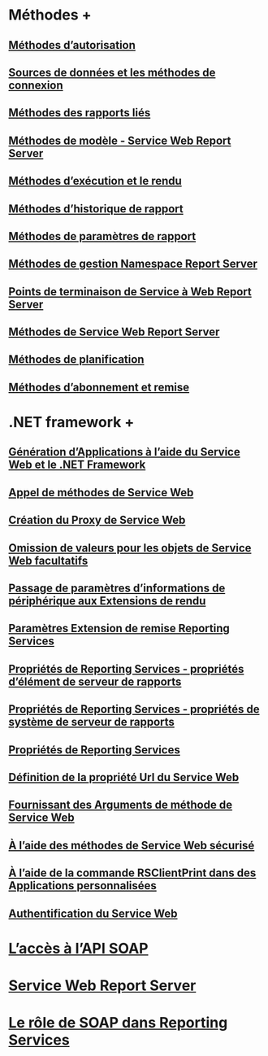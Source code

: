 
# Méthodes +
## [Méthodes d’autorisation](./methods/authorization-methods.md?toc=%2fsql%2freporting-services%2freport-server-web-service%2fmethods%2ftoc.json)
## [Sources de données et les méthodes de connexion](./methods/data-sources-and-connection-methods.md?toc=%2fsql%2freporting-services%2freport-server-web-service%2fmethods%2ftoc.json)
## [Méthodes des rapports liés](./methods/linked-reports-methods.md?toc=%2fsql%2freporting-services%2freport-server-web-service%2fmethods%2ftoc.json)
## [Méthodes de modèle - Service Web Report Server](./methods/model-methods-report-server-web-service.md?toc=%2fsql%2freporting-services%2freport-server-web-service%2fmethods%2ftoc.json)
## [Méthodes d’exécution et le rendu](./methods/rendering-and-execution-methods.md?toc=%2fsql%2freporting-services%2freport-server-web-service%2fmethods%2ftoc.json)
## [Méthodes d’historique de rapport](./methods/report-history-methods.md?toc=%2fsql%2freporting-services%2freport-server-web-service%2fmethods%2ftoc.json)
## [Méthodes de paramètres de rapport](./methods/report-parameters-methods.md?toc=%2fsql%2freporting-services%2freport-server-web-service%2fmethods%2ftoc.json)
## [Méthodes de gestion Namespace Report Server](./methods/report-server-namespace-management-methods.md?toc=%2fsql%2freporting-services%2freport-server-web-service%2fmethods%2ftoc.json)
## [Points de terminaison de Service à Web Report Server](./methods/report-server-web-service-endpoints.md?toc=%2fsql%2freporting-services%2freport-server-web-service%2fmethods%2ftoc.json)
## [Méthodes de Service Web Report Server](./methods/report-server-web-service-methods.md?toc=%2fsql%2freporting-services%2freport-server-web-service%2fmethods%2ftoc.json)
## [Méthodes de planification](./methods/scheduling-methods.md?toc=%2fsql%2freporting-services%2freport-server-web-service%2fmethods%2ftoc.json)
## [Méthodes d’abonnement et remise](./methods/subscription-and-delivery-methods.md?toc=%2fsql%2freporting-services%2freport-server-web-service%2fmethods%2ftoc.json)


# .NET framework +
## [Génération d’Applications à l’aide du Service Web et le .NET Framework](./net-framework/building-applications-using-the-web-service-and-the-net-framework.md?toc=%2fsql%2freporting-services%2freport-server-web-service%2fnet-framework%2ftoc.json)
## [Appel de méthodes de Service Web](./net-framework/calling-web-service-methods.md?toc=%2fsql%2freporting-services%2freport-server-web-service%2fnet-framework%2ftoc.json)
## [Création du Proxy de Service Web](./net-framework/creating-the-web-service-proxy.md?toc=%2fsql%2freporting-services%2freport-server-web-service%2fnet-framework%2ftoc.json)
## [Omission de valeurs pour les objets de Service Web facultatifs](./net-framework/omitting-values-for-optional-web-service-objects.md?toc=%2fsql%2freporting-services%2freport-server-web-service%2fnet-framework%2ftoc.json)
## [Passage de paramètres d’informations de périphérique aux Extensions de rendu](./net-framework/passing-device-information-settings-to-rendering-extensions.md?toc=%2fsql%2freporting-services%2freport-server-web-service%2fnet-framework%2ftoc.json)
## [Paramètres Extension de remise Reporting Services](./net-framework/reporting-services-delivery-extension-settings.md?toc=%2fsql%2freporting-services%2freport-server-web-service%2fnet-framework%2ftoc.json)
## [Propriétés de Reporting Services - propriétés d’élément de serveur de rapports](./net-framework/reporting-services-properties-report-server-item-properties.md?toc=%2fsql%2freporting-services%2freport-server-web-service%2fnet-framework%2ftoc.json)
## [Propriétés de Reporting Services - propriétés de système de serveur de rapports](./net-framework/reporting-services-properties-report-server-system-properties.md?toc=%2fsql%2freporting-services%2freport-server-web-service%2fnet-framework%2ftoc.json)
## [Propriétés de Reporting Services](./net-framework/reporting-services-properties.md?toc=%2fsql%2freporting-services%2freport-server-web-service%2fnet-framework%2ftoc.json)
## [Définition de la propriété Url du Service Web](./net-framework/setting-the-url-property-of-the-web-service.md?toc=%2fsql%2freporting-services%2freport-server-web-service%2fnet-framework%2ftoc.json)
## [Fournissant des Arguments de méthode de Service Web](./net-framework/supplying-web-service-method-arguments.md?toc=%2fsql%2freporting-services%2freport-server-web-service%2fnet-framework%2ftoc.json)
## [À l’aide des méthodes de Service Web sécurisé](./net-framework/using-secure-web-service-methods.md?toc=%2fsql%2freporting-services%2freport-server-web-service%2fnet-framework%2ftoc.json)
## [À l’aide de la commande RSClientPrint dans des Applications personnalisées](./net-framework/using-the-rsclientprint-control-in-custom-applications.md?toc=%2fsql%2freporting-services%2freport-server-web-service%2fnet-framework%2ftoc.json)
## [Authentification du Service Web](./net-framework/web-service-authentication.md?toc=%2fsql%2freporting-services%2freport-server-web-service%2fnet-framework%2ftoc.json)


# [L’accès à l’API SOAP](accessing-the-soap-api.md)
# [Service Web Report Server](report-server-web-service.md)
# [Le rôle de SOAP dans Reporting Services](the-role-of-soap-in-reporting-services.md)

